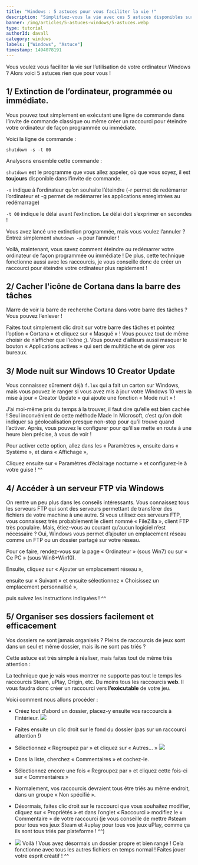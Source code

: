 ```yaml
---
title: "Windows : 5 astuces pour vous faciliter la vie !"
description: "Simplifiez-vous la vie avec ces 5 astuces disponibles sur Windows!"
banner: /img/articles/5-astuces-windows/5-astuces.webp
type: tutorial
authorId: davall
category: windows
labels: ["Windows", "Astuce"]
timestamp: 1494078191
---
```


Vous voulez vous faciliter la vie sur l’utilisation de votre ordinateur Windows ? Alors voici 5 astuces rien que pour vous !

1/ Extinction de l’ordinateur, programmée ou immédiate.
-------------------------------------------------------

Vous pouvez tout simplement en exécutant une ligne de commande dans l’invite de commande classique ou même créer un raccourci pour éteindre votre ordinateur de façon programmée ou immédiate.

Voici la ligne de commande :

```
shutdown -s -t 00
```

Analysons ensemble cette commande :

`shutdown` est le programme que vous allez appeler, où que vous soyez, il est **toujours** disponible dans l’invite de commande.

`-s` indique à l’ordinateur qu’on souhaite l’éteindre (-r permet de redémarrer l’ordinateur et -g permet de redémarrer les applications enregistrées au redémarrage)

`-t 00` indique le délai avant l’extinction. Le délai doit s’exprimer en secondes !

Vous avez lancé une extinction programmée, mais vous voulez l’annuler ? Entrez simplement `shutdown -a` pour l’annuler !

Voilà, maintenant, vous savez comment éteindre ou redémarrer votre ordinateur de façon programmée ou immédiate ! De plus, cette technique fonctionne aussi avec les raccourcis, je vous conseille donc de créer un raccourci pour éteindre votre ordinateur plus rapidement !

 

2/ Cacher l'icône de Cortana dans la barre des tâches
-----------------------------------------------------

Marre de voir la barre de recherche Cortana dans votre barre des tâches ? Vous pouvez l’enlever !

Faites tout simplement clic droit sur votre barre des tâches et pointez l’option « Cortana » et cliquez sur « Masqué » ! Vous pouvez tout de même choisir de n’afficher que l’icône ;). Vous pouvez d’ailleurs aussi masquer le bouton « Applications actives » qui sert de multitâche et de gérer vos bureaux.

3/ Mode nuit sur Windows 10 Creator Update
------------------------------------------

Vous connaissez sûrement déjà `f.lux` qui a fait un carton sur Windows, mais vous pouvez le ranger si vous avez mis à jour votre Windows 10 vers la mise à jour « Creator Update » qui ajoute une fonction « Mode nuit » !

J’ai moi-même pris du temps à la trouver, il faut dire qu’elle est bien cachée ! Seul inconvénient de cette méthode Made In Microsoft, c’est qu’on doit indiquer sa géolocalisation presque non-stop pour qu’il trouve quand l’activer. Après, vous pouvez le configurer pour qu’il se mette en route à une heure bien précise, à vous de voir !

Pour activer cette option, allez dans les « Paramètres »,
ensuite dans « Système », et dans « Affichage »,

Cliquez ensuite sur « Paramètres d’éclairage nocturne » et configurez-le à votre guise ! ^^
 

4/ Accéder à un serveur FTP via Windows
---------------------------------------

On rentre un peu plus dans les conseils intéressants. Vous connaissez tous les serveurs FTP qui sont des serveurs permettant de transférer des fichiers de votre machine à une autre. Si vous utilisez ces serveurs FTP, vous connaissez très probablement le client nommé « FileZilla », client FTP très populaire. Mais, étiez-vous au courant qu’aucun logiciel n’est nécessaire ? Oui, Windows vous permet d’ajouter un emplacement réseau comme un FTP ou un dossier partagé sur votre réseau.

Pour ce faire, rendez-vous sur la page « Ordinateur » (sous Win7) ou sur « Ce PC » (sous Win8+Win10).

Ensuite, cliquez sur « Ajouter un emplacement réseau »,

ensuite sur « Suivant » et ensuite sélectionnez « Choisissez un emplacement personnalisé »,

puis suivez les instructions indiquées ! ^^


5/ Organiser ses dossiers facilement et efficacement
----------------------------------------------------

Vos dossiers ne sont jamais organisés ? Pleins de raccourcis de jeux sont dans un seul et même dossier, mais ils ne sont pas triés ?

Cette astuce est très simple à réaliser, mais faites tout de même très attention :

La technique que je vais vous montrer ne supporte pas tout le temps les raccourcis Steam, uPlay, Origin, etc. Du moins tous les raccourcis **web**. Il vous faudra donc créer un raccourci vers **l’exécutable** de votre jeu.

Voici comment nous allons procéder :

 * Créez tout d’abord un dossier, placez-y ensuite vos raccourcis à l’intérieur.
![](/img/articles/5-astuces-windows/172709jeux1.webp)

 * Faites ensuite un clic droit sur le fond du dossier (pas sur un raccourci attention !)
 * Sélectionnez « Regroupez par » et cliquez sur « Autres… »
 ![](/img/articles/5-astuces-windows/pGUT0m1.webp)

 * Dans la liste, cherchez « Commentaires » et cochez-le.
 * Sélectionnez encore une fois « Regroupez par » et cliquez cette fois-ci sur « Commentaires »
 * Normalement, vos raccourcis devraient tous être triés au même endroit, dans un groupe « Non spécifié ».
 * Désormais, faites clic droit sur le raccourci que vous souhaitez modifier, cliquez sur « Propriétés » et dans l’onglet « Raccourci » modifiez le « Commentaire » de votre raccourci (je vous conseille de mettre #steam pour tous vos jeux Steam et #uplay pour tous vos jeux uPlay, comme ça ils sont tous triés par plateforme ! ^^)
 * ![](/img/articles/5-astuces-windows/496132jeux3.webp)
Voilà ! Vous avez désormais un dossier propre et bien rangé ! Cela fonctionne avec tous les autres fichiers en temps normal ! Faites jouer votre esprit créatif ! ^^
